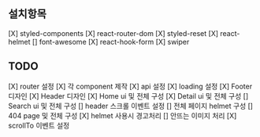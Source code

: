 ## 설치항목

[X] styled-components
[X] react-router-dom
[X] styled-reset
[X] react-helmet
[] font-awesome
[X] react-hook-form
[X] swiper

## TODO

[X] router 설정
[X] 각 component 제작
[X] api 설정
[X] loading 설정
[X] Footer 디자인
[X] Header 디자인
[X] Home ui 및 전체 구성
[X] Detail ui 및 전체 구성
[] Search ui 및 전체 구성
[] header 스크롤 이벤트 설정
[] 전체 페이지 helmet 구성
[] 404 page 및 전체 구성
[X] helmet 사용시 경고처리
[] 안뜨는 이미지 처리
[X] scrollTo 이벤트 설정
